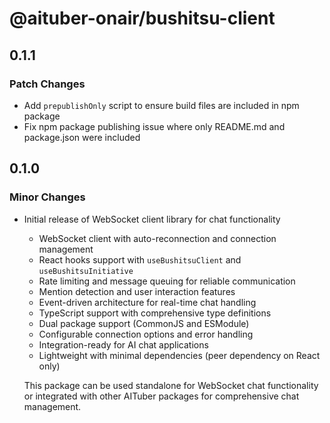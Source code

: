# @aituber-onair/bushitsu-client

## 0.1.1

### Patch Changes

- Add `prepublishOnly` script to ensure build files are included in npm package
- Fix npm package publishing issue where only README.md and package.json were included

## 0.1.0

### Minor Changes

- Initial release of WebSocket client library for chat functionality

  - WebSocket client with auto-reconnection and connection management
  - React hooks support with `useBushitsuClient` and `useBushitsuInitiative`
  - Rate limiting and message queuing for reliable communication
  - Mention detection and user interaction features
  - Event-driven architecture for real-time chat handling
  - TypeScript support with comprehensive type definitions
  - Dual package support (CommonJS and ESModule)
  - Configurable connection options and error handling
  - Integration-ready for AI chat applications
  - Lightweight with minimal dependencies (peer dependency on React only)

  This package can be used standalone for WebSocket chat functionality or integrated with other AITuber packages for comprehensive chat management.